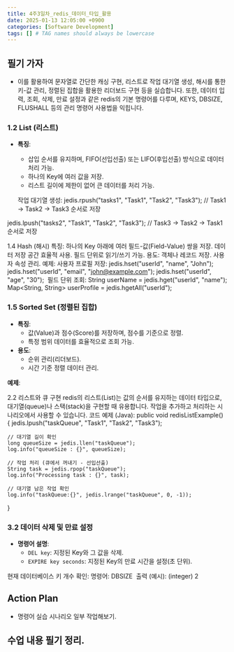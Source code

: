```yaml
---
title: 4주3일차_redis_데이터_타입_활용
date: 2025-01-13 12:05:00 +0900
categories: [Software Development]
tags: [] # TAG names should always be lowercase
---
```


## 필기 가자
* 이를 활용하여 문자열로 간단한 캐싱 구현, 리스트로 작업 대기열 생성, 해시를 통한 키-값 관리, 정렬된 집합을 활용한 리더보드 구현 등을 실습합니다. 또한, 데이터 입력, 조회, 삭제, 만료 설정과 같은 redis의 기본 명령어를 다루며, KEYS, DBSIZE, FLUSHALL 등의 관리 명령어 사용법을 익힙니다.

### **1.2 List (리스트)**

- **특징**:
    - 삽입 순서를 유지하며, FIFO(선입선출) 또는 LIFO(후입선출) 방식으로 데이터 처리 가능.
    - 하나의 Key에 여러 값을 저장.
    - 리스트 길이에 제한이 없어 큰 데이터를 처리 가능.

    작업 대기열 생성:
jedis.rpush("tasks1", "Task1", "Task2", "Task3");
// Task1 -> Task2 -> Task3 순서로 저장

jedis.lpush("tasks2", "Task1", "Task2", "Task3");
// Task3 -> Task2 -> Task1 순서로 저장


1.4 Hash (해시)
특징:
하나의 Key 아래에 여러 필드-값(Field-Value) 쌍을 저장.
데이터 저장 공간 효율적 사용.
필드 단위로 읽기/쓰기 가능.
용도:
객체나 레코드 저장.
사용자 속성 관리.
예제:
사용자 프로필 저장:
jedis.hset("userId", "name", "John");
jedis.hset("userId", "email", "john@example.com");
jedis.hset("userId", "age", "30");
​
필드 단위 조회:
String userName = jedis.hget("userId", "name");
Map<String, String> userProfile = jedis.hgetAll("userId");


### **1.5 Sorted Set (정렬된 집합)**

- **특징**:
    - 값(Value)과 점수(Score)를 저장하며, 점수를 기준으로 정렬.
    - 특정 범위 데이터를 효율적으로 조회 가능.
- **용도**:
    - 순위 관리(리더보드).
    - 시간 기준 정렬 데이터 관리.

**예제**:

2.2 리스트와 큐 구현
redis의 리스트(List)는 값의 순서를 유지하는 데이터 타입으로, 대기열(queue)나 스택(stack)을 구현할 때 유용합니다. 작업을 추가하고 처리하는 시나리오에서 사용할 수 있습니다.
코드 예제 (Java):
  public void redisListExample() {
    jedis.lpush("taskQueue", "Task1", "Task2", "Task3");

    // 대기열 길이 확인
    long queueSize = jedis.llen("taskQueue");
    log.info("queueSize : {}", queueSize);

    // 작업 처리 (큐에서 꺼내기 - 선입선출)
    String task = jedis.rpop("taskQueue");
    log.info("Processing task : {}", task);

    // 대기열 남은 작업 확인
    log.info("taskQueue:{}", jedis.lrange("taskQueue", 0, -1));
  }


### **3.2 데이터 삭제 및 만료 설정**

- **명령어 설명**:
    - `DEL key`: 지정된 Key와 그 값을 삭제.
    - `EXPIRE key seconds`: 지정된 Key의 만료 시간을 설정(초 단위).


현재 데이터베이스 키 개수 확인:
명령어:
DBSIZE
​
출력 (예시):
(integer) 2

## Action Plan
- 명령어 실습 시나리오 일부 작업해보기.

## 수업 내용 필기 정리.
